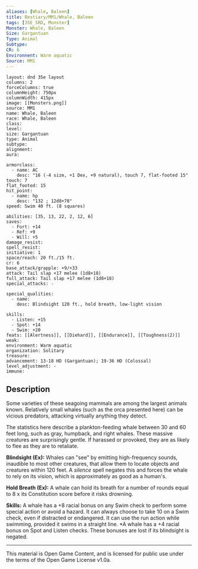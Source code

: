 ```yaml
---
aliases: [Whale, Baleen]
title: Bestiary/MM1/Whale, Baleen
tags: [35E_SRD, Monster]
Monster: Whale, Baleen
Size: Gargantuan
Type: Animal
Subtype: 
CR: 6
Environnent: Warm aquatic
Source: MM1
---
```


```statblock
layout: dnd 35e layout
columns: 2
forceColumns: true
columnHeight: 750px
columnWidth: 415px
image: [[Monsters.png]]
source: MM1
name: Whale, Baleen
race: Whale, Baleen
class: 
level: 
size: Gargantuan
type: Animal
subtype: 
alignment: 
aura: 

armorclass:
  - name: AC
    desc: "16 (-4 size, +1 Dex, +9 natural), touch 7, flat-footed 15"
touch: 7
flat_footed: 15
hit_point:
  - name: hp
    desc: "132 ; 12d8+78"
speed: Swim 40 ft. (8 squares)

abilities: [35, 13, 22, 2, 12, 6]
saves:
  - Fort: +14
  - Ref: +9
  - Will: +5
damage_resist: 
spell_resist: 
initiative: 1
space/reach: 20 ft./15 ft.
cr: 6
base_attack/grapple: +9/+33
attack: Tail slap +17 melee (1d8+18)
full_attack: Tail slap +17 melee (1d8+18)
special_attacks: -

special_qualities:
  - name: 
    desc: Blindsight 120 ft., hold breath, low-light vision

skills:
  - Listen: +15
  - Spot: +14
  - Swim: +20
feats: [[Alertness]], [[Diehard]], [[Endurance]], [[Toughness(2)]]
weak: 
environment: Warm aquatic
organization: Solitary
treasure: 
advancement: 13-18 HD (Gargantuan); 19-36 HD (Colossal)
level_adjustment: -
immune: 
```

## Description

<p>Some varieties of these seagoing mammals are among the largest animals known. Relatively small whales (such as the orca presented here) can be vicious predators, attacking virtually anything they detect.</p>
<p>The statistics here describe a plankton-feeding whale between 30 and 60 feet long, such as gray, humpback, and right whales. These massive creatures are surprisingly gentle. If harassed or provoked, they are as likely to flee as they are to retaliate.</p>
<p>
            <b>Blindsight (Ex):</b> Whales can "see" by emitting high-frequency sounds, inaudible to most other creatures, that allow them to locate objects and creatures within 120 feet. A <i>silence</i> spell negates this and forces the whale to rely on its vision, which is approximately as good as a human's.</p>
<p>
            <b>Hold Breath (Ex):</b> A whale can hold its breath for a number of rounds equal to 8 x its Constitution score before it risks drowning.</p>
<p>
            <b>Skills:</b> A whale has a +8 racial bonus on any Swim check to perform some special action or avoid a hazard. It can always choose to take 10 on a Swim check, even if distracted or endangered. It can use the run action while swimming, provided it swims in a straight line. *A whale has a +4 racial bonus on Spot and Listen checks. These bonuses are lost if its blindsight is negated.</p>

---

This material is Open Game Content, and is licensed for public use under
the terms of the Open Game License v1.0a.
